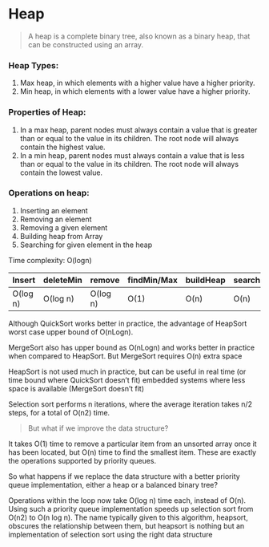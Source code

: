 # Heap

> A heap is a complete binary tree, also known as a binary heap, that can be constructed using an array.

### Heap Types:
1. Max heap, in which elements with a higher value have a higher priority.
2. Min heap, in which elements with a lower value have a higher priority.

### Properties of Heap:
1. In a max heap, parent nodes must always contain a value that is greater than or equal to the value in its children. The root node will always contain the highest value.
2. In a min heap, parent nodes must always contain a value that is less than or equal to the value in its children. The root node will always contain the lowest value.


### Operations on heap:
1. Inserting an element                               
2. Removing an element
3. Removing a given element
4. Building heap from Array
5. Searching for given element in the heap

Time complexity: O(logn)


| Insert | deleteMin | remove | findMin/Max | buildHeap | searchHeap |
| ------ | ------ | ------ | ------ | ------ | ------ |
| O(log n)  | O(log n)  | O(log n) |   O(1) | O(n) | O(n) |


Although QuickSort works better in practice, the advantage of HeapSort worst case upper bound of O(nLogn).

MergeSort also has upper bound as O(nLogn) and works better in practice when compared to HeapSort. But MergeSort requires O(n) extra space

HeapSort is not used much in practice, but can be useful in real time (or time bound where QuickSort doesn’t fit) embedded systems where less space is available (MergeSort doesn’t fit)


Selection sort performs n iterations, where the average iteration takes n/2 steps, for a total of O(n2) time.
> But what if we improve the data structure? 

It takes O(1) time to remove a particular item from an unsorted array once it has been located, but O(n) time to find the smallest item. These are exactly the operations supported by priority queues. 

So what happens if we replace the data structure with a better priority queue implementation, either a heap or a balanced binary tree? 

Operations within the loop now take O(log n) time each, instead of O(n). Using such a priority queue implementation speeds up selection sort from O(n2) to O(n log n).
The name typically given to this algorithm, heapsort, obscures the relationship between them, but heapsort is nothing but an implementation of selection sort using the right data structure
